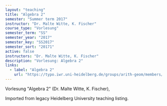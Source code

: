 ```yaml
---
layout: "teaching"
title: "Algebra 2"
semester: "Summer term 2017"
instructor: "Dr. Malte Witte, K. Fischer"
course_type: "Vorlesung"
semester_term: "SS"
semester_year: "2017"
semester_key: "SS2017"
semester_sort: "20171"
active: false
instructors: "Dr. Malte Witte, K. Fischer"
description: "Vorlesung: Algebra 2"
links:
  - label: "Algebra 2"
    url: "https://typo.iwr.uni-heidelberg.de/groups/arith-geom/members/konrad-fischer/algebra-2.html"
---
```


Vorlesung "Algebra 2" (Dr. Malte Witte, K. Fischer),

Imported from legacy Heidelberg University teaching listing.